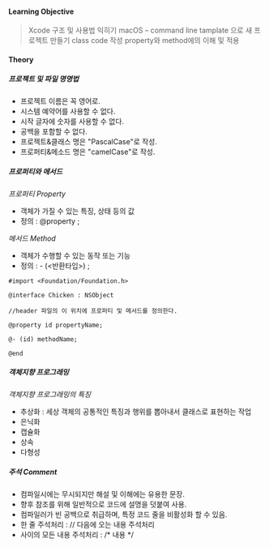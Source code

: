 #### Learning Objective

> Xcode 구조 및 사용법 익히기
> macOS – command line tamplate 으로 새 프로젝트 만들기
> class code 작성
> property와 method에의 이해 및 적용

#### Theory

##### 프로젝트 및 파일 명명법
- 프로젝트 이름은 꼭 영어로.
- 시스템 예약어를 사용할 수 없다.
- 시작 글자에 숫자를 사용할 수 없다.
- 공백을 포함할 수 없다.
- 프로젝트&클래스 명은 "PascalCase"로 작성.
- 프로퍼티&메소드 명은 "camelCase"로 작성.

##### 프로퍼티와 메서드
*프로퍼티 Property*
- 객체가 가질 수 있는 특징, 상태 등의 값
- 정의 : @property <data type> <property name>;

*메서드 Method*
- 객체가 수행할 수 있는 동작 또는 기능
- 정의 : - (<반환타입>) <method name>;

```example
#import <Foundation/Foundation.h>

@interface Chicken : NSObject

//header 파일의 이 위치에 프로퍼티 및 메서드를 정의한다.

@property id propertyName;

@- (id) methodName;

@end
```

##### 객체지향 프로그래밍
*객체지향 프로그래밍의 특징*
- 추상화 : 세상 객체의 공통적인 특징과 행위를 뽑아내서 클래스로 표현하는 작업
- 은닉화
- 캡슐화
- 상속
- 다형성

##### 주석 Comment
- 컴파일시에는 무시되지만 해설 및 이해에는 유용한 문장.
- 향후 참조를 위해 일반적으로 코드에 설명을 덧붙여 사용.
- 컴파일러가 빈 공백으로 취급하며, 특정 코드 줄을 비활성화 할 수 있음.
- 한 줄 주석처리 : // 다음에 오는 내용 주석처리
- 사이의 모든 내용 주석처리 : /* 내용 */

 
	

